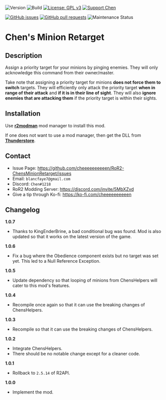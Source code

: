 ![Version](https://img.shields.io/badge/Version-1.0.7-orange)
![Build](https://github.com/cheeeeeeeeeen/RoR2-ChensMinionRetarget/workflows/Build/badge.svg)
[![License: GPL v3](https://img.shields.io/badge/License-GPLv3-blue.svg)](https://www.gnu.org/licenses/gpl-3.0)
[![Support Chen](https://img.shields.io/badge/Support-Chen-ff69b4)](https://ko-fi.com/cheeeeeeeeeen)

[![GitHub issues](https://img.shields.io/github/issues/cheeeeeeeeeen/RoR2-ChensMinionRetarget)](https://github.com/cheeeeeeeeeen/RoR2-ChensMinionRetarget/issues)
[![GitHub pull requests](https://img.shields.io/github/issues-pr/cheeeeeeeeeen/RoR2-ChensMinionRetarget)](https://github.com/cheeeeeeeeeen/RoR2-ChensMinionRetarget/pulls)
![Maintenance Status](https://img.shields.io/badge/Maintainance-Active-brightgreen)

# Chen's Minion Retarget

## Description

Assign a priority target for your minions by pinging enemies. They will only acknowledge this command from their owner/master.

Take note that assigning a priority target for minions **does not force them to switch** targets. They will efficiently only attack the priority target **when in range of their attack** and **if it is in their line of sight**. They will also **ignore enemies that are attacking them** if the priority target is within their sights.

## Installation

Use **[r2modman](https://thunderstore.io/package/ebkr/r2modman/)** mod manager to install this mod.

If one does not want to use a mod manager, then get the DLL from **[Thunderstore](https://thunderstore.io/package/Chen/ChensMinionRetarget/)**.

## Contact
- Issue Page: https://github.com/cheeeeeeeeeen/RoR2-ChensMinionRetarget/issues
- Email: `blancfaye7@gmail.com`
- Discord: `Chen#1218`
- RoR2 Modding Server: https://discord.com/invite/5MbXZvd
- Give a tip through Ko-fi: https://ko-fi.com/cheeeeeeeeeen

## Changelog

**1.0.7**
- Thanks to KingEnderBrine, a bad conditional bug was found. Mod is also updated so that it works on the latest version of the game.

**1.0.6**
- Fix a bug where the Obedience component exists but no target was set yet. This led to a Null Reference Exception.

**1.0.5**
- Update dependency so that looping of minions from ChensHelpers will cater to this mod's features.

**1.0.4**
- Recompile once again so that it can use the breaking changes of ChensHelpers.

**1.0.3**
- Recompile so that it can use the breaking changes of ChensHelpers.

**1.0.2**
- Integrate ChensHelpers.
- There should be no notable change except for a cleaner code.

**1.0.1**
- Rollback to `2.5.14` of R2API.

**1.0.0**
- Implement the mod.